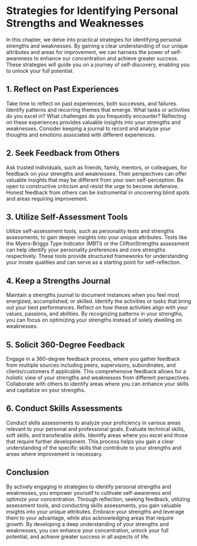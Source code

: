 Strategies for Identifying Personal Strengths and Weaknesses
=====================================================================

In this chapter, we delve into practical strategies for identifying personal strengths and weaknesses. By gaining a clear understanding of our unique attributes and areas for improvement, we can harness the power of self-awareness to enhance our concentration and achieve greater success. These strategies will guide you on a journey of self-discovery, enabling you to unlock your full potential.

**1. Reflect on Past Experiences**
----------------------------------

Take time to reflect on past experiences, both successes, and failures. Identify patterns and recurring themes that emerge. What tasks or activities do you excel in? What challenges do you frequently encounter? Reflecting on these experiences provides valuable insights into your strengths and weaknesses. Consider keeping a journal to record and analyze your thoughts and emotions associated with different experiences.

**2. Seek Feedback from Others**
--------------------------------

Ask trusted individuals, such as friends, family, mentors, or colleagues, for feedback on your strengths and weaknesses. Their perspectives can offer valuable insights that may be different from your own self-perception. Be open to constructive criticism and resist the urge to become defensive. Honest feedback from others can be instrumental in uncovering blind spots and areas requiring improvement.

**3. Utilize Self-Assessment Tools**
------------------------------------

Utilize self-assessment tools, such as personality tests and strengths assessments, to gain deeper insights into your unique attributes. Tests like the Myers-Briggs Type Indicator (MBTI) or the CliftonStrengths assessment can help identify your personality preferences and core strengths respectively. These tools provide structured frameworks for understanding your innate qualities and can serve as a starting point for self-reflection.

**4. Keep a Strengths Journal**
-------------------------------

Maintain a strengths journal to document instances when you feel most energized, accomplished, or skilled. Identify the activities or tasks that bring out your best performances. Reflect on how these activities align with your values, passions, and abilities. By recognizing patterns in your strengths, you can focus on optimizing your strengths instead of solely dwelling on weaknesses.

**5. Solicit 360-Degree Feedback**
----------------------------------

Engage in a 360-degree feedback process, where you gather feedback from multiple sources including peers, supervisors, subordinates, and clients/customers if applicable. This comprehensive feedback allows for a holistic view of your strengths and weaknesses from different perspectives. Collaborate with others to identify areas where you can enhance your skills and capitalize on your strengths.

**6. Conduct Skills Assessments**
---------------------------------

Conduct skills assessments to analyze your proficiency in various areas relevant to your personal and professional goals. Evaluate technical skills, soft skills, and transferable skills. Identify areas where you excel and those that require further development. This process helps you gain a clear understanding of the specific skills that contribute to your strengths and areas where improvement is necessary.

**Conclusion**
--------------

By actively engaging in strategies to identify personal strengths and weaknesses, you empower yourself to cultivate self-awareness and optimize your concentration. Through reflection, seeking feedback, utilizing assessment tools, and conducting skills assessments, you gain valuable insights into your unique attributes. Embrace your strengths and leverage them to your advantage, while also acknowledging areas that require growth. By developing a deep understanding of your strengths and weaknesses, you can enhance your concentration, unlock your full potential, and achieve greater success in all aspects of life.

